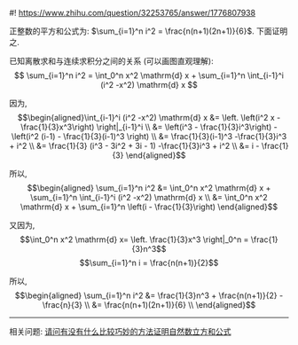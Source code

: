 #! https://www.zhihu.com/question/32253765/answer/1776807938

[comment]: <> (Answer URL: https://www.zhihu.com/question/32253765/answer/1776807938)
[comment]: <> "Question Title: 正整数的平方和公式是什么？怎么证明？"
[comment]: <> (Author Name: 采石工)

正整数的平方和公式为: $\sum_{i=1}^n i^2 = \frac{n(n+1)(2n+1)}{6}$. 下面证明之.

已知离散求和与连续求积分之间的关系 (可以画图直观理解):
$$
\sum_{i=1}^n i^2 = \int_0^n x^2 \mathrm{d} x + \sum_{i=1}^n \int_{i-1}^i (i^2 -x^2) \mathrm{d} x 
$$

因为, 
$$\begin{aligned}\int_{i-1}^i (i^2 -x^2) \mathrm{d} x 
&= \left. \left(i^2 x - \frac{1}{3}x^3\right) \right|_{i-1}^i  \\
&= \left(i^3 - \frac{1}{3}i^3\right) - \left(i^2 (i-1) - \frac{1}{3}(i-1)^3 \right) \\
&= \frac{1}{3}(i-1)^3 -\frac{1}{3}i^3 + i^2 \\
&= \frac{1}{3} (i^3 - 3i^2 + 3i - 1) -\frac{1}{3}i^3 + i^2 \\
&= i - \frac{1}{3}
\end{aligned}$$

所以,
$$\begin{aligned}
\sum_{i=1}^n i^2 
&= \int_0^n x^2 \mathrm{d} x + \sum_{i=1}^n \int_{i-1}^i (i^2 -x^2) \mathrm{d} x \\
&= \int_0^n x^2 \mathrm{d} x + \sum_{i=1}^n \left(i - \frac{1}{3}\right) \end{aligned}$$


又因为,
$$\int_0^n x^2 \mathrm{d} x= \left. \frac{1}{3}x^3 \right|_0^n = \frac{1}{3}n^3$$
$$\sum_{i=1}^n i = \frac{n(n+1)}{2}$$

所以,
$$\begin{aligned}
\sum_{i=1}^n i^2 
&= \frac{1}{3}n^3 + \frac{n(n+1)}{2} - \frac{n}{3} \\
&= \frac{n(n+1)(2n+1)}{6} \\
\end{aligned}$$

***
相关问题: [请问有没有什么比较巧妙的方法证明自然数立方和公式](https://www.zhihu.com/question/417887632/answer/1775073501)





